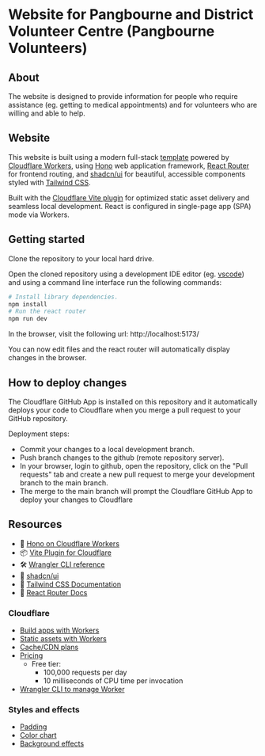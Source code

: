 # Website for Pangbourne and District Volunteer Centre (Pangbourne Volunteers)

## About

The website is designed to provide information for people who require
assistance (eg. getting to medical appointments) and for volunteers
who are willing and able to help.

## Website

This website is built using a modern full-stack [template](https://github.com/cloudflare/templates/tree/main/react-router-hono-fullstack-template) powered by [Cloudflare Workers](https://workers.cloudflare.com/), using [Hono](https://hono.dev/) web application framework, [React Router](https://reactrouter.com/) for frontend routing, and [shadcn/ui](https://ui.shadcn.com/) for beautiful, accessible components styled with [Tailwind CSS](https://tailwindcss.com/).

Built with the [Cloudflare Vite plugin](https://developers.cloudflare.com/workers/vite-plugin/) for optimized static asset delivery and seamless local development. React is configured in single-page app (SPA) mode via Workers.

## Getting started

Clone the repository to your local hard drive.

Open the cloned repository using a development IDE editor (eg. [vscode](https://code.visualstudio.com)) and
using a command line interface run the following commands:

```bash
# Install library dependencies.
npm install
# Run the react router
npm run dev
```

In the browser, visit the following url: http://localhost:5173/

You can now edit files and the react router will automatically
display changes in the browser.

## How to deploy changes

The Cloudflare GitHub App is installed on this repository and it
automatically deploys your code to Cloudflare when you merge a pull
request to your GitHub repository.

Deployment steps:

- Commit your changes to a local development branch.
- Push branch changes to the github (remote repository server).
- In your browser, login to github, open the repository, click on the
  "Pull requests" tab and create a new pull request to merge your
  development branch to the main branch.
- The merge to the main branch will prompt the Cloudflare GitHub App
  to deploy your changes to Cloudflare

## Resources

- 🧩 [Hono on Cloudflare Workers](https://hono.dev/docs/getting-started/cloudflare-workers)
- 📦 [Vite Plugin for Cloudflare](https://developers.cloudflare.com/workers/vite-plugin/)
- 🛠 [Wrangler CLI reference](https://developers.cloudflare.com/workers/wrangler/)
- 🎨 [shadcn/ui](https://ui.shadcn.com)
- 💨 [Tailwind CSS Documentation](https://tailwindcss.com/)
- 🔀 [React Router Docs](https://reactrouter.com/)

### Cloudflare

- [Build apps with Workers](https://developers.cloudflare.com/workers/)
- [Static assets with Workers](https://developers.cloudflare.com/workers/static-assets/)
- [Cache/CDN plans](https://developers.cloudflare.com/cache/plans/)
- [Pricing](https://developers.cloudflare.com/workers/platform/pricing/)
  - Free tier:
    - 100,000 requests per day
    - 10 milliseconds of CPU time per invocation
- [Wrangler CLI to manage Worker](https://developers.cloudflare.com/workers/wrangler/)

### Styles and effects

- [Padding](https://tailwindcss.com/docs/padding)
- [Color chart](https://tailwindcss.com/docs/colors)
- [Background effects](https://prismic.io/blog/css-background-effects)

